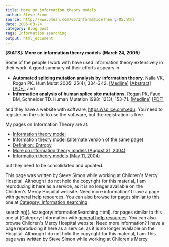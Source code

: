 ```yaml
---
title: More on information theory models
author: Steve Simon
source: http://www.pmean.com/05/InformationTheory-05.html
date: 2005-03-24
category: Blog post
tags: Information searching
output: html_document
---
```

**[StATS]:** **More on information theory models
(March 24, 2005)**

Some of the people I work with have used information theory extensively
in their work. A good summary of their efforts appears in

-   **Automated splicing mutation analysis by information theory.**
    Nalla VK, Rogan PK. Hum Mutat 2005: 25(4); 334-342.
    [\[Medline\]](http://www.ncbi.nlm.nih.gov/entrez/query.fcgi?cmd=Retrieve&db=PubMed&list_uids=15776446&dopt=Abstract)
    [\[Abstract\]](http://www3.interscience.wiley.com/cgi-bin/abstract/110431165/ABSTRACT)
    [\[PDF\]](http://www.sce.umkc.edu/~roganp/Information/articles/humu20040428final),
    and
-   **Information analysis of human splice site mutations.** Rogan PK,
    Faux BM, Schneider TD. Human Mutation 1998: 12(3); 153-71.
    [\[Medline\]](http://www.ncbi.nlm.nih.gov/entrez/query.fcgi?cmd=Retrieve&db=PubMed&list_uids=9711873&dopt=Abstract)
    [\[PDF\]](http://www.sce.umkc.edu/~roganp/Information/articles/rogan_humu_1998.pdf)

and they have a website with software, <https://splice.cmh.edu>. You
need to register on the site to use the software, but the registration
is free.

My pages on Information Theory are at:

-   [Information theory model](../model/information.asp)
-   [Information theory model](../model/InfoModel.htm) (alternate
    version of the same page)
-   [Definition:
    Entropy](www.childrensmercy.org/definitions/entropy.htm)
-   [More on information theory models (August
    31, 2004)](http://www.childrensmercy.org/stats/weblog2004/information1.asp)
-   [Information theory models (May
    11, 2004)](http://www.childrensmercy.org/stats/weblog2004/information.asp)

but they need to be consolidated and updated.

This page was written by Steve Simon while working at Children\'s Mercy
Hospital. Although I do not hold the copyright for this material, I am
reproducing it here as a service, as it is no longer available on the
Children\'s Mercy Hospital website. Need more information? I have a page
with [general help resources](../GeneralHelp.html). You can also browse
for pages similar to this one at [Category: Information
searching](../category/InformationSearching.html).
<!---More--->
searching](../category/InformationSearching.html).
for pages similar to this one at [Category: Information
with [general help resources](../GeneralHelp.html). You can also browse
Children\'s Mercy Hospital website. Need more information? I have a page
reproducing it here as a service, as it is no longer available on the
Hospital. Although I do not hold the copyright for this material, I am
This page was written by Steve Simon while working at Children\'s Mercy

<!---Do not use
**[StATS]:** **More on information theory models
This page was written by Steve Simon while working at Children\'s Mercy
Hospital. Although I do not hold the copyright for this material, I am
reproducing it here as a service, as it is no longer available on the
Children\'s Mercy Hospital website. Need more information? I have a page
with [general help resources](../GeneralHelp.html). You can also browse
for pages similar to this one at [Category: Information
searching](../category/InformationSearching.html).
--->

